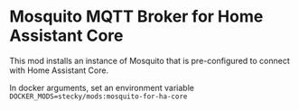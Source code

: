 # Mosquito MQTT Broker for Home Assistant Core

This mod installs an instance of Mosquito that is pre-configured to connect with Home Assistant Core.

In docker arguments, set an environment variable `DOCKER_MODS=stecky/mods:mosquito-for-ha-core`